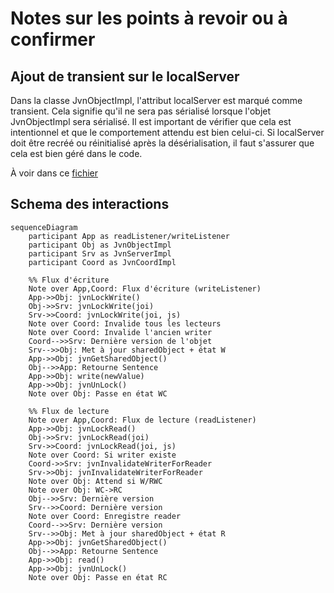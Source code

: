 # Notes sur les points à revoir ou à confirmer

## Ajout de transient sur le localServer

Dans la classe JvnObjectImpl, l'attribut localServer est marqué comme transient. Cela signifie qu'il ne sera pas sérialisé lorsque l'objet JvnObjectImpl sera sérialisé. Il est important de vérifier que cela est intentionnel et que le comportement attendu est bien celui-ci. Si localServer doit être recréé ou réinitialisé après la désérialisation, il faut s'assurer que cela est bien géré dans le code.

À voir dans ce [fichier](./src/jvn/impl/JvnObjectImpl.java)

## Schema des interactions

```mermaid
sequenceDiagram
    participant App as readListener/writeListener
    participant Obj as JvnObjectImpl
    participant Srv as JvnServerImpl
    participant Coord as JvnCoordImpl
    
    %% Flux d'écriture
    Note over App,Coord: Flux d'écriture (writeListener)
    App->>Obj: jvnLockWrite()
    Obj->>Srv: jvnLockWrite(joi)
    Srv->>Coord: jvnLockWrite(joi, js)
    Note over Coord: Invalide tous les lecteurs
    Note over Coord: Invalide l'ancien writer
    Coord-->>Srv: Dernière version de l'objet
    Srv-->>Obj: Met à jour sharedObject + état W
    App->>Obj: jvnGetSharedObject()
    Obj-->>App: Retourne Sentence
    App->>Obj: write(newValue)
    App->>Obj: jvnUnLock()
    Note over Obj: Passe en état WC

    %% Flux de lecture
    Note over App,Coord: Flux de lecture (readListener)
    App->>Obj: jvnLockRead()
    Obj->>Srv: jvnLockRead(joi)
    Srv->>Coord: jvnLockRead(joi, js)
    Note over Coord: Si writer existe
    Coord->>Srv: jvnInvalidateWriterForReader
    Srv->>Obj: jvnInvalidateWriterForReader
    Note over Obj: Attend si W/RWC
    Note over Obj: WC->RC
    Obj-->>Srv: Dernière version
    Srv-->>Coord: Dernière version
    Note over Coord: Enregistre reader
    Coord-->>Srv: Dernière version
    Srv-->>Obj: Met à jour sharedObject + état R
    App->>Obj: jvnGetSharedObject()
    Obj-->>App: Retourne Sentence
    App->>Obj: read()
    App->>Obj: jvnUnLock()
    Note over Obj: Passe en état RC
```
